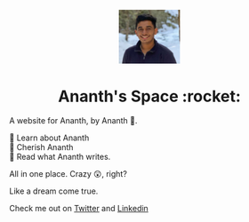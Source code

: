 <p align="center">
  <a href="#">
    <img alt="Gatsby" src="assets/images/prof-pic.jpg" width="110" />
  </a>
</p>
<h1 align="center">
  Ananth's Space :rocket:
</h1>  

A website for Ananth, by Ananth :tada:.   

:star2: Learn about Ananth    
:star2: Cherish Ananth     
:star2: Read what Ananth writes.     

All in one place. Crazy :astonished:, right?    

Like a dream come true.   
  
Check me out on [Twitter](https://twitter.com/ananthp_) and [Linkedin](https://linkedin.com/in/ananth-preetham)